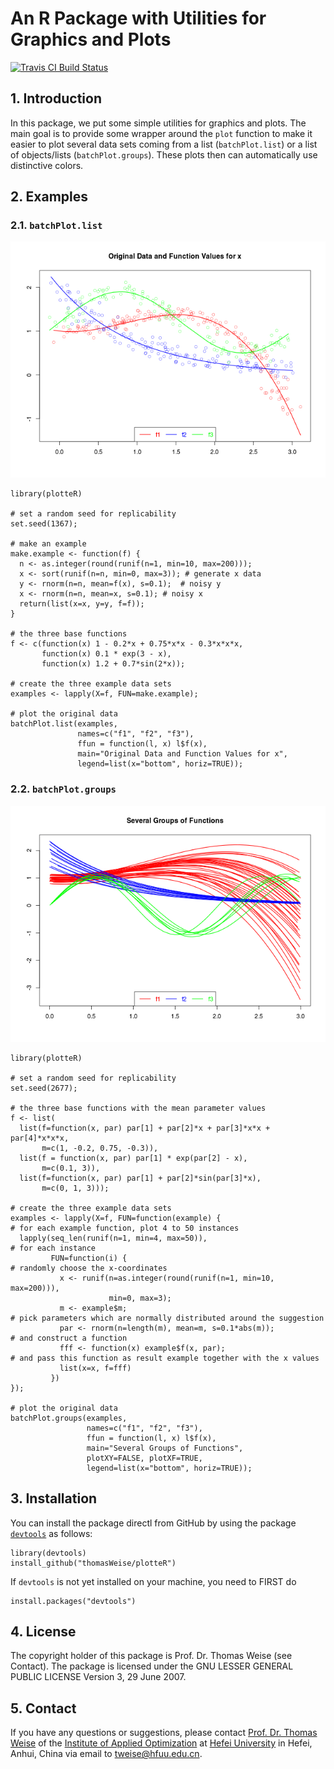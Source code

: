 # An R Package with Utilities for Graphics and Plots

[<img alt="Travis CI Build Status" src="https://img.shields.io/travis/thomasWeise/plotteR/master.svg" height="20"/>](https://travis-ci.org/thomasWeise/plotteR/)

## 1. Introduction

In this package, we put some simple utilities for graphics and plots.
The main goal is to provide some wrapper around the `plot` function to make it easier to plot several data sets coming from a list (`batchPlot.list`) or a list of objects/lists (`batchPlot.groups`).
These plots then can automatically use distinctive colors.

## 2. Examples

### 2.1. `batchPlot.list`

![Example image for `batchPlot.list`](examples/batchPlotList.png)

    library(plotteR)
    
    # set a random seed for replicability
    set.seed(1367);
    
    # make an example
    make.example <- function(f) {
      n <- as.integer(round(runif(n=1, min=10, max=200)));
      x <- sort(runif(n=n, min=0, max=3)); # generate x data
      y <- rnorm(n=n, mean=f(x), s=0.1);  # noisy y
      x <- rnorm(n=n, mean=x, s=0.1); # noisy x
      return(list(x=x, y=y, f=f));
    }
    
    # the three base functions
    f <- c(function(x) 1 - 0.2*x + 0.75*x*x - 0.3*x*x*x,
           function(x) 0.1 * exp(3 - x),
           function(x) 1.2 + 0.7*sin(2*x));
    
    # create the three example data sets
    examples <- lapply(X=f, FUN=make.example);
    
    # plot the original data
    batchPlot.list(examples,
                   names=c("f1", "f2", "f3"),
                   ffun = function(l, x) l$f(x),
                   main="Original Data and Function Values for x",
                   legend=list(x="bottom", horiz=TRUE));


### 2.2. `batchPlot.groups`

![Example image for `batchPlot.groups`](examples/batchPlotGroups.png)

    library(plotteR)
    
    # set a random seed for replicability
    set.seed(2677);
    
    # the three base functions with the mean parameter values
    f <- list(
      list(f=function(x, par) par[1] + par[2]*x + par[3]*x*x + par[4]*x*x*x,
           m=c(1, -0.2, 0.75, -0.3)),
      list(f = function(x, par) par[1] * exp(par[2] - x),
           m=c(0.1, 3)),
      list(f=function(x, par) par[1] + par[2]*sin(par[3]*x),
           m=c(0, 1, 3)));
    
    # create the three example data sets
    examples <- lapply(X=f, FUN=function(example) {
    # for each example function, plot 4 to 50 instances
      lapply(seq_len(runif(n=1, min=4, max=50)),
    # for each instance
             FUN=function(i) {
    # randomly choose the x-coordinates
               x <- runif(n=as.integer(round(runif(n=1, min=10, max=200))),
                          min=0, max=3);
               m <- example$m;
    # pick parameters which are normally distributed around the suggestion
               par <- rnorm(n=length(m), mean=m, s=0.1*abs(m));
    # and construct a function
               fff <- function(x) example$f(x, par);
    # and pass this function as result example together with the x values
               list(x=x, f=fff)
             })
    });
    
    # plot the original data
    batchPlot.groups(examples,
                     names=c("f1", "f2", "f3"),
                     ffun = function(l, x) l$f(x),
                     main="Several Groups of Functions",
                     plotXY=FALSE, plotXF=TRUE,
                     legend=list(x="bottom", horiz=TRUE));


## 3. Installation

You can install the package directl from GitHub by using the package
[`devtools`](http://cran.r-project.org/web/packages/devtools/index.html) as
follows:

    library(devtools)
    install_github("thomasWeise/plotteR")

If `devtools` is not yet installed on your machine, you need to FIRST do

    install.packages("devtools")

## 4. License

The copyright holder of this package is Prof. Dr. Thomas Weise (see Contact).
The package is licensed under the  GNU LESSER GENERAL PUBLIC LICENSE Version 3, 29 June 2007.

## 5. Contact

If you have any questions or suggestions, please contact
[Prof. Dr. Thomas Weise](http://iao.hfuu.edu.cn/team/director) of the
[Institute of Applied Optimization](http://iao.hfuu.edu.cn/) at
[Hefei University](http://www.hfuu.edu.cn) in
Hefei, Anhui, China via
email to [tweise@hfuu.edu.cn](mailto:tweise@hfuu.edu.cn).
